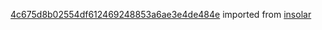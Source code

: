 [4c675d8b02554df612469248853a6ae3e4de484e](https://github.com/insolar/insolar/commit/4c675d8b02554df612469248853a6ae3e4de484e) imported from [insolar](https://github.com/insolar/insolar)
